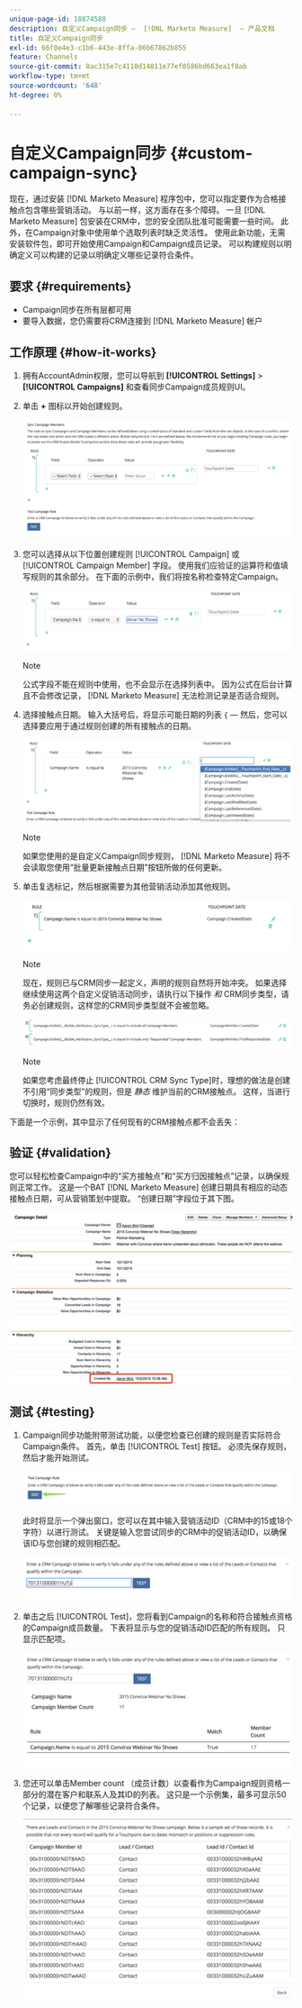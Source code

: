 ```yaml
---
unique-page-id: 18874588
description: 自定义Campaign同步 —  [!DNL Marketo Measure]  — 产品文档
title: 自定义Campaign同步
exl-id: 66f0e4e3-c1b6-443e-8ffa-06b67862b855
feature: Channels
source-git-commit: 8ac315e7c4110d14811e77ef0586bd663ea1f8ab
workflow-type: tm+mt
source-wordcount: '648'
ht-degree: 0%

---
```


# 自定义Campaign同步 {#custom-campaign-sync}

现在，通过安装 [!DNL Marketo Measure] 程序包中，您可以指定要作为合格接触点包含哪些营销活动。 与以前一样，这方面存在多个障碍。 一旦 [!DNL Marketo Measure] 包安装在CRM中，您的安全团队批准可能需要一些时间。 此外，在Campaign对象中使用单个选取列表时缺乏灵活性。 使用此新功能，无需安装软件包，即可开始使用Campaign和Campaign成员记录。 可以构建规则以明确定义可以构建的记录以明确定义哪些记录符合条件。

## 要求 {#requirements}

* Campaign同步在所有层都可用
* 要导入数据，您仍需要将CRM连接到 [!DNL Marketo Measure] 帐户

## 工作原理 {#how-it-works}

1. 拥有AccountAdmin权限，您可以导航到 **[!UICONTROL Settings]** > **[!UICONTROL Campaigns]** 和查看同步Campaign成员规则UI。
1. 单击 **+** 图标以开始创建规则。

   ![](assets/1-1.png)

1. 您可以选择从以下位置创建规则 [!UICONTROL Campaign] 或 [!UICONTROL Campaign Member] 字段。 使用我们应验证的运算符和值填写规则的其余部分。 在下面的示例中，我们将按名称检查特定Campaign。

   ![](assets/2-1.png)

   >[!NOTE]
   >
   >公式字段不能在规则中使用，也不会显示在选择列表中。 因为公式在后台计算且不会修改记录， [!DNL Marketo Measure] 无法检测记录是否适合规则。

1. 选择接触点日期。 输入大括号后，将显示可能日期的列表 `{`  — 然后，您可以选择要应用于通过规则创建的所有接触点的日期。

   ![](assets/3-1.png)

   >[!NOTE]
   >
   >如果您使用的是自定义Campaign同步规则， [!DNL Marketo Measure] 将不会读取您使用“批量更新接触点日期”按钮所做的任何更新。

1. 单击复选标记，然后根据需要为其他营销活动添加其他规则。

   ![](assets/4-1.png)

   >[!NOTE]
   >
   >现在，规则已与CRM同步一起定义，声明的规则自然将开始冲突。 如果选择继续使用这两个自定义促销活动同步，请执行以下操作 _和_ CRM同步类型，请务必创建规则，这样您的CRM同步类型就不会被忽略。

   ![](assets/5-1.png)

   >[!NOTE]
   >
   >如果您考虑最终停止 [!UICONTROL CRM Sync Type]时，理想的做法是创建不引用“同步类型”的规则，但是 _静态_ 维护当前的CRM接触点。 这样，当进行切换时，规则仍然有效。

下面是一个示例，其中显示了任何现有的CRM接触点都不会丢失：

## 验证 {#validation}

您可以轻松检查Campaign中的“买方接触点”和“买方归因接触点”记录，以确保规则正常工作。 这是一个BAT [!DNL Marketo Measure] 创建日期具有相应的动态接触点日期，可从营销策划中提取。 “创建日期”字段位于其下图。

![](assets/6-1.png)

## 测试 {#testing}

1. Campaign同步功能附带测试功能，以便您检查已创建的规则是否实际符合Campaign条件。 首先，单击 [!UICONTROL Test] 按钮。 必须先保存规则，然后才能开始测试。

   ![](assets/7-1.png)

   此时将显示一个弹出窗口，您可以在其中输入营销活动ID（CRM中的15或18个字符）以进行测试。 关键是输入您尝试同步的CRM中的促销活动ID，以确保该ID与您创建的规则相匹配。

   ![](assets/8-1.png)

1. 单击之后 [!UICONTROL Test]，您将看到Campaign的名称和符合接触点资格的Campaign成员数量。 下表将显示与您的促销活动ID匹配的所有规则。 只显示匹配项。

   ![](assets/9.png)

1. 您还可以单击Member count （成员计数）以查看作为Campaign规则资格一部分的潜在客户和联系人及其ID的列表。 这只是一个示例集，最多可显示50个记录，以便您了解哪些记录符合条件。

   ![](assets/10.png)
